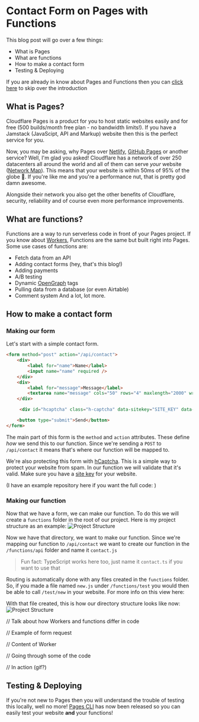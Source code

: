 # Contact Form on Pages with Functions

This blog post will go over a few things:
* What is Pages
* What are functions
* How to make a contact form
* Testing & Deploying

If you are already in know about Pages and Functions then you can [click here](#How-to-make-a-contact-form) to skip over the introduction

## What is Pages?
Cloudflare Pages is a product for you to host static websites easily and for free (500 builds/month free plan - no bandwidth limits!). If you have a Jamstack (JavaScipt, API and Markup) website then this is the perfect service for you.

Now, you may be asking, why Pages over [Netlify](https://www.netlify.com/), [GitHub Pages](https://pages.github.com/) or another service? Well, I'm glad you asked! Cloudflare has a network of over 250 datacenters all around the world and all of them can serve _your_ website ([Network Map](https://cloudflare.com/network)). This means that your website is within 50ms of 95% of the globe 🤯. If you're like me and you're a performance nut, that is pretty god damn awesome.

Alongside their network you also get the other benefits of Cloudflare, security, reliability and of course even more performance improvements.

## What are functions?
Functions are a way to run serverless code in front of your Pages project. If you know about [Workers](https://workers.dev), Functions are the same but built right into Pages. Some use cases of functions are:
* Fetch data from an API
* Adding contact forms (hey, that's this blog!)
* Adding payments
* A/B testing
* Dynamic [OpenGraph](https://ogp.me/) tags
* Pulling data from a database (or even Airtable)
* Comment system
And a lot, lot more.

## How to make a contact form

### Making our form

Let's start with a simple contact form.
```html
<form method="post" action="/api/contact">
    <div>
        <label for="name">Name</label>
        <input name="name" required />
    </div>
    <div>
        <label for="message">Message</label>
        <textarea name="message" cols="50" rows="4" maxlength="2000" wrap="soft" required></textarea>
    </div>

     <div id="hcaptcha" class="h-captcha" data-sitekey="SITE_KEY" data-theme="dark"></div>

    <button type="submit">Send</button>
</form>
```

The main part of this form is the `method` and `action` attributes. These define _how_ we send this to our function. Since we're sending a `POST` to `/api/contact` it means that's where our function will be mapped to.

We're also protecting this form with [hCaptcha](https://hcaptcha.com/). This is a simple way to protect your website from spam. In our function we will validate that it's valid. Make sure you have a [site key](https://hcaptcha.com/signup) for your website.

(I have an example repository here if you want the full code: <INSERT LINK AHHHHH>)

### Making our function

Now that we have a form, we can make our function. To do this we will create a `functions` folder in the root of our project. Here is my project structure as an example:
![Project Structure](/img/pages-functions/pages_functions_structure_functions_dir.png)
<!-- ![Project Structure](../../../public/img/pages-functions/pages_functions_structure_functions_dir.png) -->

Now we have that directory, we want to make our function. Since we're mapping our function to `/api/contact` we want to create our function in the `/functions/api` folder and name it `contact.js`
> Fun fact: TypeScript works here too, just name it `contact.ts` if you want to use that

Routing is automatically done with any files created in the `functions` folder. So, if you made a file named `new.js` under `/functions/test` you would then be able to call `/test/new` in your website. For more info on this view here: <PAGES DOCS>

With that file created, this is how our directory structure looks like now:
![Project Structure](/img/pages-functions/pages_functions_structure_fnc_api_contact.png)
<!-- ![Project Structure](../../../public/img/pages-functions/pages_functions_structure_fnc_api_contact.png) -->

// Talk about how Workers and functions differ in code

// Example of form request

// Content of Worker

// Going through some of the code

// In action (gif?)

## Testing & Deploying
If you're not new to Pages then you will understand the trouble of testing this locally, well no more! [Pages CLI]() has now been released so you can easily test your website **and** your functions!

